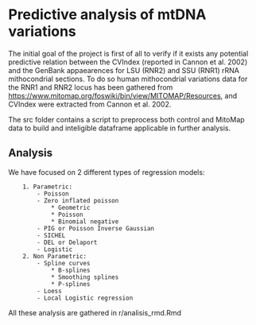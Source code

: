 # Predictive analysis of mtDNA variations

The initial goal of the project is first of all to verify if it exists any potential predictive relation between the CVIndex (reported in Cannon et al. 2002) and the GenBank appaearences for LSU (RNR2) and SSU (RNR1) rRNA mithocondrial sections. To do so human mithocondrial variations data for the RNR1 and RNR2 locus has been gathered from https://www.mitomap.org/foswiki/bin/view/MITOMAP/Resources, and CVIndex were extracted from Cannon et al. 2002.

The src folder contains a script to preprocess both control and MitoMap data to build and inteligible dataframe applicable in further analysis.

## Analysis

We have focused on 2 different types of regression models:
        
        1. Parametric:
            - Poisson
            - Zero inflated poisson
                * Geometric
                * Poisson
                * Binomial negative
            - PIG or Poisson Inverse Gaussian
            - SICHEL
            - DEL or Delaport
            - Logistic
        2. Non Parametric:
            - Spline curves
                * B-splines
                * Smoothing splines
                * P-splines
            - Loess
            - Local Logistic regression
 
 All these analysis are gathered in r/analisis_rmd.Rmd